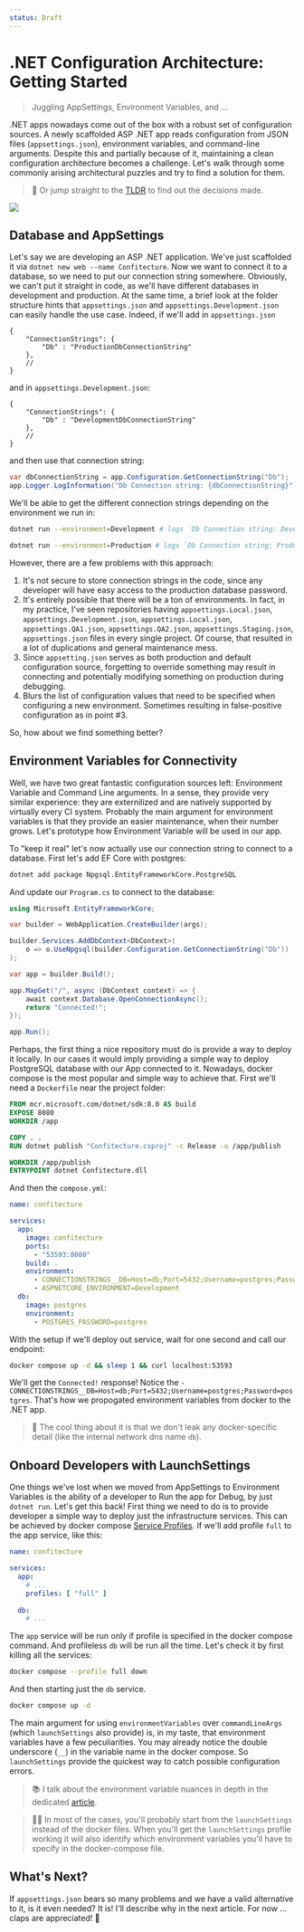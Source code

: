 ```yaml
---
status: Draft
---
```


# .NET Configuration Architecture: Getting Started

> Juggling AppSettings, Environment Variables, and ...

.NET apps nowadays come out of the box with a robust set of configuration sources. A newly scaffolded ASP .NET app reads configuration from JSON files (`appsettings.json`), environment variables, and command-line arguments. Despite this and partially because of it, maintaining a clean configuration architecture becomes a challenge. Let's walk through some commonly arising architectural puzzles and try to find a solution for them.

> 🤷 Or jump straight to the [TLDR](#tldr) to find out the decisions made.

![](thumb.png)

## Database and AppSettings

Let's say we are developing an ASP .NET application. We've just scaffolded it via `dotnet new web --name Confitecture`. Now we want to connect it to a database, so we need to put our connection string somewhere. Obviously, we can't put it straight in code, as we'll have different databases in development and production. At the same time, a brief look at the folder structure hints that `appsettings.json` and `appsettings.Development.json` can easily handle the use case. Indeed, if we'll add in `appsettings.json`

```jsonc
{
    "ConnectionStrings": {
        "Db" : "ProductionDbConnectionString"
    },
    // 
}
```

and in `appsettings.Development.json`:

```jsonc
{
    "ConnectionStrings": {
        "Db" : "DevelopmentDbConnectionString"
    },
    // 
}
```

and then use that connection string:

```csharp
var dbConnectionString = app.Configuration.GetConnectionString("Db");
app.Logger.LogInformation("Db Connection string: {dbConnectionString}", dbConnectionString);
```

We'll be able to get the different connection strings depending on the environment we run in:

```sh
dotnet run --environment=Development # logs `Db Connection string: DevelopmentDbConnectionString`
```

```sh
dotnet run --environment=Production # logs `Db Connection string: ProductionDbConnectionString`
```

However, there are a few problems with this approach:

1. It's not secure to store connection strings in the code, since any developer will have easy access to the production database password.
2. It's entirely possible that there will be a ton of environments. In fact, in my practice, I've seen repositories having `appsettings.Local.json`, `appsettings.Development.json`, `appsettings.Local.json`, `appsettings.QA1.json`, `appsettings.QA2.json`, `appsettings.Staging.json`, `appsettings.json` files in every single project. Of course, that resulted in a lot of duplications and general maintenance mess.
3. Since `appsetting.json` serves as both production and default configuration source, forgetting to override something may result in connecting and potentially modifying something on production during debugging.
4. Blurs the list of configuration values that need to be specified when configuring a new environment. Sometimes resulting in false-positive configuration as in point #3.

So, how about we find something better?

## Environment Variables for Connectivity

Well, we have two great fantastic configuration sources left: Environment Variable and Command Line arguments. In a sense, they provide very similar experience: they are externilized and are natively supported by virtually every CI system. Probably the main argument for environment variables is that they provide an easier maintenance, when their number grows. Let's prototype how Environment Variable will be used in our app.

To "keep it real" let's now actually use our connection string to connect to a database.
First let's add EF Core with postgres:

```sh
dotnet add package Npgsql.EntityFrameworkCore.PostgreSQL
```

And update our `Program.cs` to connect to the database:

```csharp
using Microsoft.EntityFrameworkCore;

var builder = WebApplication.CreateBuilder(args);

builder.Services.AddDbContext<DbContext>(
    o => o.UseNpgsql(builder.Configuration.GetConnectionString("Db"))
);

var app = builder.Build();

app.MapGet("/", async (DbContext context) => {
    await context.Database.OpenConnectionAsync();
    return "Connected!";
});

app.Run();
```

Perhaps, the first thing a nice repository must do is provide a way to deploy it locally. In our cases it would imply providing a simple way to deploy PostgreSQL database with our App connected to it. Nowadays, docker compose is the most popular and simple way to achieve that. First we'll need a `Dockerfile` near the project folder:

```Dockerfile
FROM mcr.microsoft.com/dotnet/sdk:8.0 AS build
EXPOSE 8080
WORKDIR /app

COPY . .
RUN dotnet publish "Confitecture.csproj" -c Release -o /app/publish

WORKDIR /app/publish
ENTRYPOINT dotnet Confitecture.dll
```

And then the `compose.yml`:

```yml
name: confitecture

services:
  app:
    image: confitecture
    ports:
      - "53593:8080"
    build: .
    environment:
      - CONNECTIONSTRINGS__DB=Host=db;Port=5432;Username=postgres;Password=postgres
      - ASPNETCORE_ENVIRONMENT=Development
  db:
    image: postgres
    environment:
      - POSTGRES_PASSWORD=postgres
```

With the setup if we'll deploy out service, wait for one second and call our endpoint:

```sh
docker compose up -d && sleep 1 && curl localhost:53593
```

We'll get the `Connected!` response! Notice the `- CONNECTIONSTRINGS__DB=Host=db;Port=5432;Username=postgres;Password=postgres`. That's how we propogated environment variables from docker to the .NET app. 

> 💪 The cool thing about it is that we don't leak any docker-specific detail (like the internal network dns name `db`).

## Onboard Developers with LaunchSettings

One things we've lost when we moved from AppSettings to Environment Variables is the ability of a developer to Run the app for Debug, by just `dotnet run`. Let's get this back! First thing we need to do is to provide developer a simple way to deploy just the infrastructure services. This can be achieved by docker compose [Service Profiles](https://docs.docker.com/compose/profiles/). If we'll add profile `full` to the app service, like this:

```yaml
name: confitecture

services:
  app:
    # ...
    profiles: [ "full" ]
      
  db:
    # ...
```

The `app` service will be run only if profile is specified in the docker compose command. And profileless `db` will be run all the time. Let's check it by first killing all the services:

```sh
docker compose --profile full down
```

And then starting just the `db` service.

```sh
docker compose up -d
```

The main argument for using `environmentVariables` over `commandLineArgs` (which `launchSettings` also provide) is, in my taste, that environment variables have a few peculiarities. You may already notice the double underscore (`__`) in the variable name in the docker compose. So `launchSettings` provide the quickest way to catch possible configuration errors.

> 📚 I talk about the environment variable nuances in depth in the dedicated [article](https://medium.com/p/d6b4ea6cff9f).

> ☝🏼 In most of the cases, you'll probably start from the `launchSettings` instead of the docker files. When you'll get the `launchSettings` profile working it will also identify which environment variables you'll have to specify in the docker-compose file.

## What's Next?

If `appsettings.json` bears so many problems and we have a valid alternative to it, is it even needed? It is! I'll describe why in the next article. For now ... claps are appreciated! 👏
